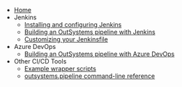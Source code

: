 * [Home](Home)
* Jenkins
  * [Installing and configuring Jenkins](Installing-and-configuring-Jenkins)
  * [Building an OutSystems pipeline with Jenkins](Building-an-OutSystems-pipeline-with-Jenkins)
  * [Customizing your Jenkinsfile](Customizing-your-Jenkinsfile)
* Azure DevOps
  * [Building an OutSystems pipeline with Azure DevOps](Building-an-OutSystems-pipeline-with-Azure-DevOps)
* Other CI/CD Tools
  * [Example wrapper scripts](https://github.com/OutSystems/outsystems-pipeline/tree/master/examples/other_pipelines)
  * [outsystems.pipeline command-line reference](outsystems.pipeline-command-line-reference)
